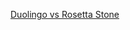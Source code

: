 [Duolingo vs Rosetta Stone](Duolingo_vs_Rosetta_Stone.md)

<script src = "
https://cdn.jsdelivr.net/gh/KnowledgeableKangaroo/KnowledgeableKangaroo.github.io/script.js
"></script>

